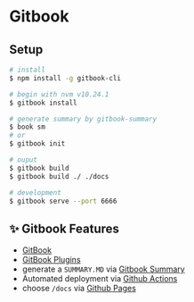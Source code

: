 # Gitbook

## Setup

```bash
# install
$ npm install -g gitbook-cli

# begin with nvm v10.24.1
$ gitbook install

# generate summary by gitbook-summary
$ book sm
# or
$ gitbook init

# ouput
$ gitbook build
$ gitbook build ./ ./docs

# development
$ gitbook serve --port 6666
```

## ✨ Gitbook Features

- [GitBook](https://docs.github.com/cn/actions)
- [GitBook Plugins](https://www.mapull.com/gitbook/comscore/)
- generate a `SUMMARY.MD` via [Gitbook Summary](https://github.com/imfly/gitbook-summary)
- Automated deployment via [Github Actions](https://docs.github.com/cn/actions)
- choose `/docs` via [Github Pages](https://docs.github.com/cn/pages/getting-started-with-github-pages/configuring-a-publishing-source-for-your-github-pages-site)
